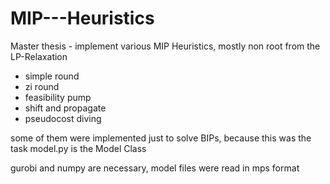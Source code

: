 # MIP---Heuristics
Master thesis - implement various MIP Heuristics, mostly non root from the LP-Relaxation

- simple round
- zi round
- feasibility pump
- shift and propagate
- pseudocost diving

some of them were implemented just to solve BIPs, because this was the task
model.py is the Model Class

gurobi and numpy are necessary, model files were read in mps format

